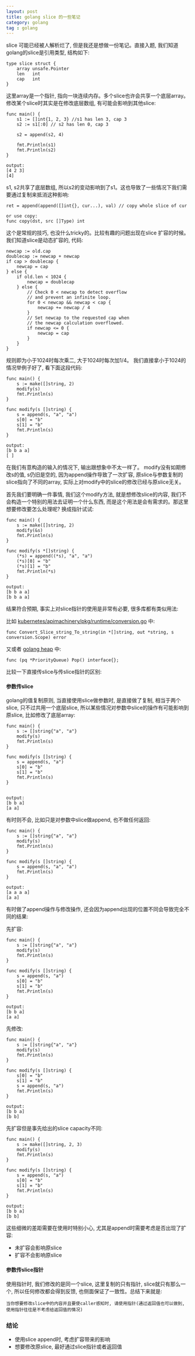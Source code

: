 ```yaml
---
layout: post
title: golang slice 的一些笔记
category: golang
tag : golang
---
```


slice 可能已经被人解析烂了, 但是我还是想做一份笔记。直接入题, 我们知道golang的slice是引用类型, 结构如下: 

```
type slice struct {
	array unsafe.Pointer
	len   int
	cap   int
}
```

这里array是一个指针, 指向一块连续内存。多个slice也许会共享一个底层array。修改某个slice时其实是在修改底层数组, 有可能会影响到其他slice: 

```
func main() {
	s1 := []int{1, 2, 3} //s1 has len 3, cap 3
	s2 := s1[:0] // s2 has len 0, cap 3

	s2 = append(s2, 4)

	fmt.Println(s1)
	fmt.Println(s2)
}

output:
[4 2 3]
[4]

```

s1, s2共享了底层数组, 所以s2的变动影响到了s1。这也导致了一些情况下我们需要通过复制来抵消这种影响: 

```
ret = append(append([]int{}, cur...), val) // copy whole slice of cur

or use copy:
func copy(dst, src []Type) int
```

这个是常规的技巧, 也没什么tricky的。比较有趣的问题出现在slice 扩容的时候。我们知道slice是动态扩容的, 代码: 

```
newcap := old.cap
doublecap := newcap + newcap
if cap > doublecap {
	newcap = cap
} else {
	if old.len < 1024 {
		newcap = doublecap
	} else {
		// Check 0 < newcap to detect overflow
		// and prevent an infinite loop.
		for 0 < newcap && newcap < cap {
			newcap += newcap / 4
		}
		// Set newcap to the requested cap when
		// the newcap calculation overflowed.
		if newcap <= 0 {
			newcap = cap
		}
	}
}
```

规则即为小于1024时每次乘二, 大于1024时每次加1/4。 我们直接拿小于1024的情况举例子好了, 看下面这段代码:

```
func main() {
	s := make([]string, 2)
	modify(s)
	fmt.Println(s)
}

func modify(s []string) {
	s = append(s, "a", "a")
	s[0] = "b"
	s[1] = "b"
	fmt.Println(s)
}

output:
[b b a a]
[ ]
```

在我们有意构造的输入的情况下, 输出跟想象中不太一样了。 modify没有如期修改s的值, s仍旧是空的, 因为append操作导致了一次扩容, 原slice与参数复制的slice指向了不同的array, 实际上对modify中的slice的修改已经与原slice无关。 

首先我们要明确一件事情, 我们这个modify方法, 就是想修改slice的内容, 我们不会构造一个特别的用法去证明一个什么东西, 而是这个用法是会有需求的。那这里想要修改要怎么处理呢? 换成指针试试:

```
func main() {
	s := make([]string, 2)
	modify(&s)
	fmt.Println(s)
}

func modify(s *[]string) {
	(*s) = append((*s), "a", "a")
	(*s)[0] = "b"
	(*s)[1] = "b"
	fmt.Println(*s)
}

output:
[b b a a]
[b b a a]
```

结果符合预期, 事实上对slice指针的使用是非常有必要, 很多库都有类似用法:

比如 [kubernetes/apimachinery/pkg/runtime/conversion.go](https://github.com/kubernetes/apimachinery/blob/master/pkg/runtime/conversion.go) 中:

```
func Convert_Slice_string_To_string(in *[]string, out *string, s conversion.Scope) error
```

又或者 [golang heap](https://golang.org/pkg/container/heap/) 中:

```
func (pq *PriorityQueue) Pop() interface{};
```

比较一下直接传slice与传slice指针的区别:

#### 参数传slice
golang的值复制原则, 当直接使用slice做参数时, 是直接做了复制, 相当于两个slice, 只不过共用一个底层slice, 所以某些情况对参数中slice的操作有可能影响到原slice, 比如修改了底层array: 

```
func main() {
	s := []string{"a", "a"}
	modify(s)
	fmt.Println(s)
}

func modify(s []string) {
	s = append(s, "a")
	s[0] = "b"
	s[1] = "b"
	fmt.Println(s)
}


output:
[b b a]
[a a]
```

有时则不会, 比如只是对参数中slice做append, 也不做任何返回: 

```
func main() {
	s := []string{"a", "a"}
	modify(s)
	fmt.Println(s)
}

func modify(s []string) {
	s = append(s, "a", "a")
	fmt.Println(s)
}

output:
[a a a a]
[a a]
```

有时做了append操作与修改操作, 还会因为append出现的位置不同会导致完全不同的结果: 

先扩容:

```
func main() {
	s := []string{"a", "a"}
	modify(s)
	fmt.Println(s)
}

func modify(s []string) {
	s = append(s, "a")
	s[0] = "b"
	s[1] = "b"
	fmt.Println(s)
}

output:
[b b a]
[a a]
```

先修改:

```
func main() {
	s := []string{"a", "a"}
	modify(s)
	fmt.Println(s)
}

func modify(s []string) {
	s[0] = "b"
	s[1] = "b"
	s = append(s, "a")
	fmt.Println(s)
}

output:
[b b a]
[b b]
```

先扩容但是事先给出的slice capacity不同: 

```
func main() {
	s := make([]string, 2, 3)
	modify(s)
	fmt.Println(s)
}

func modify(s []string) {
	s = append(s, "a")
	s[0] = "b"
	s[1] = "b"
	fmt.Println(s)
}

output:
[b b a]
[b b]
```

这些细微的差距需要在使用时特别小心, 尤其是append时需要考虑是否出现了扩容: 

* 未扩容会影响原slice
* 扩容不会影响原slice

#### 参数传slice指针

使用指针时, 我们修改的是同一个slice, 这里复制的只有指针, slice就只有那么一个, 所以任何修改都会得到反馈, 也侧面保证了一致性。总结下来就是: 

`当你想要修改slice中的内容并且要使caller感知时, 请使用指针(通过返回值也可以做到, 使用指针往往是不考虑给返回值的情况)`

### 结论 

* 使用slice append时, 考虑扩容带来的影响
* 想要修改原slice, 最好通过slice指针或者返回值








